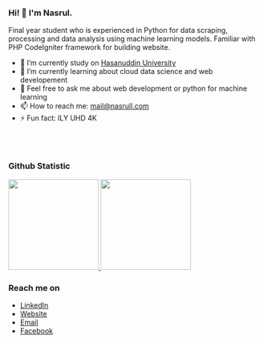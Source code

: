 ### Hi! 👋 I'm Nasrul.

Final year student who is experienced in Python for data scraping, processing and data analysis using machine learning models. Familiar with PHP CodeIgniter framework for building website.


- 🔭 I’m currently study on <a href="https://unhas.ac.id/v2">Hasanuddin University</a>
- 🌱 I’m currently learning about cloud data science and web developement
- 💬 Feel free to ask me about web development or python for machine learning
- 📫 How to reach me: mail@nasrull.com
- ⚡ Fun fact: ILY UHD 4K


<!--   <a href="#"><img align="left" alt="JavaScript" title="JavaScript" width="21px" src="https://upload.wikimedia.org/wikipedia/commons/9/99/Unofficial_JavaScript_logo_2.svg" /></a>
  <a href="https://nodejs.org/"><img align="left" alt="NodeJS" title="NodeJS" width="21px" src="https://seeklogo.com/images/N/nodejs-logo-FBE122E377-seeklogo.com.png" /></a>
  <a href="https://reactjs.org/"><img align="left" alt="React" title="React" width="21px" src="https://cdn.worldvectorlogo.com/logos/react-2.svg" /></a>
  <a href="https://hapi.dev/"><img align="left" alt="Hapi" title="Hapi (NodeJS HTTP Framework)" width="21px" src="https://avatars.githubusercontent.com/u/3774533?s=200&v=4" /></a>
  <a href="https://nextjs.org/"><img align="left" alt="Next" title="Next (React SSR Framework)" width="21px" src="https://iconape.com/wp-content/files/gm/82643/svg/next-js.svg" /></a> -->
  <br>
  <br>
  
### Github Statistic
<p align="left">
<a href="https://github.com/NasroelLah">
  <img height="180em" src="https://github-readme-stats-eight-theta.vercel.app/api?username=dimasmds&show_icons=true&theme=algolia&include_all_commits=true&count_private=true"/>
  <img height="180em" src="https://github-readme-stats-eight-theta.vercel.app/api/top-langs/?username=dimasmds&layout=compact&langs_count=8&theme=algolia"/>
</a>
</p>

### Reach me on
- <a href="https://linkedin.com/in/nasroel/">LinkedIn</a>
- <a href="https://nasrull.com">Website</a>
- <a href="mailto:mail@nasrull.com">Email</a>
- <a href="https://fb.com/nsharis">Facebook</a>

